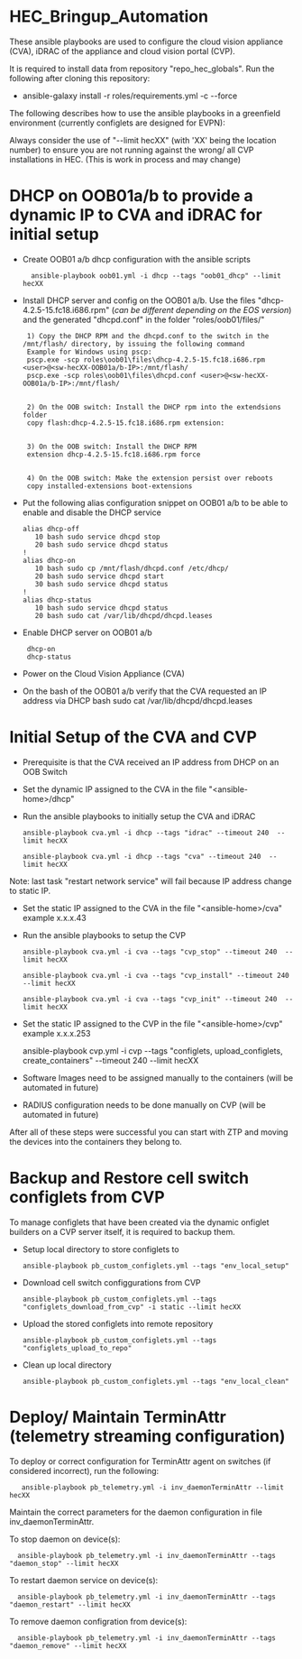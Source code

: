 # HEC_Bringup_Automation

These ansible playbooks are used to configure the cloud vision appliance (CVA), iDRAC of the appliance and cloud vision portal (CVP).

It is required to install data from repository "repo_hec_globals". Run the following after cloning this repository:

 - ansible-galaxy install -r roles/requirements.yml -c --force

The following describes how to use the ansible playbooks in a greenfield environment (currently configlets are designed for EVPN):

Always consider the use of "--limit hecXX" (with 'XX' being the location number) to ensure you are not running against the wrong/ all CVP installations in HEC. (This is work in process and may change)

# DHCP on OOB01a/b to provide a dynamic IP to CVA and iDRAC for initial setup

- Create OOB01 a/b dhcp configuration with the ansible scripts

		ansible-playbook oob01.yml -i dhcp --tags "oob01_dhcp" --limit hecXX

 - Install DHCP server and config on the OOB01 a/b. Use the files "dhcp-4.2.5-15.fc18.i686.rpm" (*can be different depending on the EOS version*) and the generated "dhcpd.conf" in the folder "roles/oob01/files/"

		1) Copy the DHCP RPM and the dhcpd.conf to the switch in the /mnt/flash/ directory, by issuing the following command
		Example for Windows using pscp:
		pscp.exe -scp roles\oob01\files\dhcp-4.2.5-15.fc18.i686.rpm <user>@<sw-hecXX-OOB01a/b-IP>:/mnt/flash/
		pscp.exe -scp roles\oob01\files\dhcpd.conf <user>@<sw-hecXX-OOB01a/b-IP>:/mnt/flash/


		2) On the OOB switch: Install the DHCP rpm into the extendsions folder
		copy flash:dhcp-4.2.5-15.fc18.i686.rpm extension:


		3) On the OOB switch: Install the DHCP RPM
		extension dhcp-4.2.5-15.fc18.i686.rpm force


		4) On the OOB switch: Make the extension persist over reboots
		copy installed-extensions boot-extensions

  - Put the following alias configuration snippet on OOB01 a/b to be able to enable and disable the DHCP service
		
		alias dhcp-off
		   10 bash sudo service dhcpd stop
		   20 bash sudo service dhcpd status
		!
		alias dhcp-on
		   10 bash sudo cp /mnt/flash/dhcpd.conf /etc/dhcp/
		   20 bash sudo service dhcpd start
		   30 bash sudo service dhcpd status
		!
		alias dhcp-status
		   10 bash sudo service dhcpd status
		   20 bash sudo cat /var/lib/dhcpd/dhcpd.leases

 - Enable DHCP server on OOB01 a/b
		
		dhcp-on
		dhcp-status

 - Power on the Cloud Vision Appliance (CVA)

 - On the bash of the OOB01 a/b verify that the CVA requested an IP address via DHCP
 		bash
		sudo cat /var/lib/dhcpd/dhcpd.leases

# Initial Setup of the CVA and CVP

 - Prerequisite is that the CVA received an IP address from DHCP on an OOB Switch 

 - Set the dynamic IP assigned to the CVA in the file "\<ansible-home\>/dhcp"
 
 - Run the ansible playbooks to initially setup the CVA and iDRAC

       ansible-playbook cva.yml -i dhcp --tags "idrac" --timeout 240  --limit hecXX

       ansible-playbook cva.yml -i dhcp --tags "cva" --timeout 240  --limit hecXX
       
 Note: last task "restart network service" will fail because IP address change to static IP.

 - Set the static IP assigned to the CVA in the file "\<ansible-home\>/cva" example x.x.x.43

 - Run the ansible playbooks to setup the CVP

       ansible-playbook cva.yml -i cva --tags "cvp_stop" --timeout 240  --limit hecXX
       
       ansible-playbook cva.yml -i cva --tags "cvp_install" --timeout 240  --limit hecXX
       
       ansible-playbook cva.yml -i cva --tags "cvp_init" --timeout 240  --limit hecXX
       
  - Set the static IP assigned to the CVP in the file "\<ansible-home\>/cvp" example x.x.x.253

       ansible-playbook cvp.yml -i cvp --tags "configlets, upload_configlets, create_containers" --timeout 240  --limit hecXX

 - Software Images need to be assigned manually to the containers (will be automated in future)

 - RADIUS configuration needs to be done manually on CVP (will be automated in future)


After all of these steps were successful you can start with ZTP and moving the devices into the containers they belong to.

# Backup and Restore cell switch configlets from CVP

To manage configlets that have been created via the dynamic onfiglet builders on a CVP server itself, it is required to backup them.

 - Setup local directory to store configlets to

       ansible-playbook pb_custom_configlets.yml --tags "env_local_setup"

 - Download cell switch configgurations from CVP

       ansible-playbook pb_custom_configlets.yml --tags "configlets_download_from_cvp" -i static --limit hecXX

 - Upload the stored configlets into remote repository

       ansible-playbook pb_custom_configlets.yml --tags "configlets_upload_to_repo"

 - Clean up local directory

       ansible-playbook pb_custom_configlets.yml --tags "env_local_clean"

# Deploy/ Maintain TerminAttr (telemetry streaming configuration)

To deploy or correct configuration for TerminAttr agent on switches (if considered incorrect), run the following:

       ansible-playbook pb_telemetry.yml -i inv_daemonTerminAttr --limit hecXX

Maintain the correct parameters for the daemon configuration in file inv_daemonTerminAttr.

To stop daemon on device(s):

      ansible-playbook pb_telemetry.yml -i inv_daemonTerminAttr --tags "daemon_stop" --limit hecXX

To restart daemon service on device(s):

      ansible-playbook pb_telemetry.yml -i inv_daemonTerminAttr --tags "daemon_restart" --limit hecXX

To remove daemon configration from device(s):

      ansible-playbook pb_telemetry.yml -i inv_daemonTerminAttr --tags "daemon_remove" --limit hecXX
